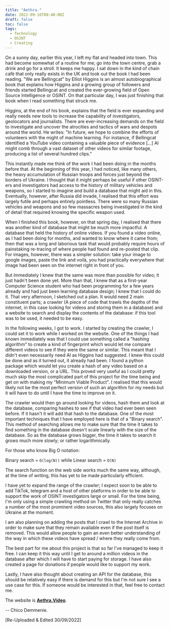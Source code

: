 ```yaml
---
title: "Aethra."
date: 2022-09-16T00:48:00Z
draft: false
toc: false
tags:
  - Technology
  - OSINT
  - Creating
---
```

On a sunny day, earlier this year, I left my flat and headed into town. This had become somewhat of a routine for me; go into the town centre, grab a drink and go for a stroll. It keeps me happy. I sat down in the kind of chain cafè that only really exists in the UK and took out the book I had been reading. "We are Bellingcat" by Elliot Higgins is an almost autobiographical book that explains how Higgins and a growing group of followers and friends started Bellingcat and created the ever-growing field of Open Source Intelligence or OSINT. On that particular day, I was just finishing that book when I read something that struck me.

Higgins, at the end of his book, explains that the field is ever expanding and really needs new tools to increase the capability of investigators, geolocators and journalists. There are ever-increasing demands on the field to investigate and uncover the atrocities and tactics of wars and despots around the world. He writes: "In future, we hope to combine the efforts of volunteers with the might of machine learning. For instance, if Bellingcat identified a YouTube video containing a valuable piece of evidence [...] AI might comb through a vast dataset of other videos for similar footage, producing a list of several hundred clips."

This instantly made me think of the work I had been doing in the months before that. At the beginning of this year, I had noticed, like many others, the heavy accumulation of Russian troops and forces just beyond the borders of Ukraine. I thought that it might perhaps be useful if other OSINT-ers and investigators had access to the history of military vehicles and weapons, so I started to imagine and build a database that might aid in this. Eventually, however, after Russia did invade, I realised that this effort was largely futile and perhaps entirely pointless. There were so many Russian vehicles and weapons and so few massacres being investigated in the kind of detail that required knowing the specific weapon used.

When I finished this book, however, on that spring day, I realised that there was another kind of database that might be much more impactful. A database that held the history of online videos. If you found a video online, as I had been doing for months, and wanted to know where it came from; then that was a long and laborious task that would probably require hours of painstaking re-tracing of where people had found and re-posted that clip. For images, however, there was a simpler solution: take your image to google images, paste the link and voilà, you had practically everywhere that image had been seen on the internet right in front of you.

But immediately I knew that the same was more than possible for video; it just hadn't been done yet. More than that, I knew that as a first-year Computer Science student who had been programming for a few years already and had just been learning database design; I knew that I could do it. That very afternoon, I sketched out a plan. It would need 2 main constituent parts; a crawler (A piece of code that trawls the depths of the internet, in this case looking for videos and storing them in a database) and a website to search and display the contents of the database: if this tool was to be used, it needed to be easy.

In the following weeks, I got to work. I started by creating the crawler, I could set it to work while I worked on the website. One of the things I had known immediately was that I could use something called a "hashing algorithm" to create a kind of fingerprint which would let me compare different videos to see if they were the same or similar. This meant that I didn't even necessarily need AI as Higgins had suggested. I knew this could be done and as it turned out, it already had been. I found a python package which would let you create a hash of any video based on a downloaded version, or a URL. This proved very useful as I could pretty much skip the most complicated part of this project for the time being and get on with making my "Minimum Viable Product". I realised that this would likely not be the most perfect version of such an algorithm for my needs but it will have to do until I have the time to improve on it.

The crawler would then go around looking for videos, hash them and look at the database, comparing hashes to see if that video had ever been seen before. If it hasn't it will add that hash to the database. One of the most important techniques that I have employed here is that of a "Binary search". This method of searching allows me to make sure that the time it takes to find something in the database doesn't scale linearly with the size of the database. So as the database grows bigger, the time it takes to search it grows much more slowly; or rather logarithmically.

For those who know Big O notation:

Binary search = `O(log(N))` while Linear search = `O(N)`

The search function on the web side works much the same way, although, at the time of writing, this has yet to be made particularly efficient.

I have yet to expand the range of the crawler; I expect soon to be able to add TikTok, telegram and a host of other platforms in order to be able to support the work of OSINT investigators large or small. For the time being, I'm only using a simple crawling method on Twitter that only really catches a number of the most prominent video sources, this also largely focuses on Ukraine at the moment.

I am also planning on adding the posts that I crawl to the Internet Archive in order to make sure that they remain available even if the post itself is removed. This would allow people to gain an even better understanding of the way in which these videos have spread / where they really come from.

The best part for me about this project is that so far I've managed to keep it free. I can keep it this way until I get to around a million videos in the database after which I will have to start paying for storage. I have also created a page for donations if people would like to support my work.

Lastly, I have also thought about creating an API for the database, this should be relatively easy if there is demand for this but I'm not sure I see a use case for this. If someone would be interested in that, feel free to contact me.

The website is [**Aethra.Video**](https://Aethra.video/).

-- Chico Demmenie.

[Re-Uploaded & Edited 30/09/2022]
